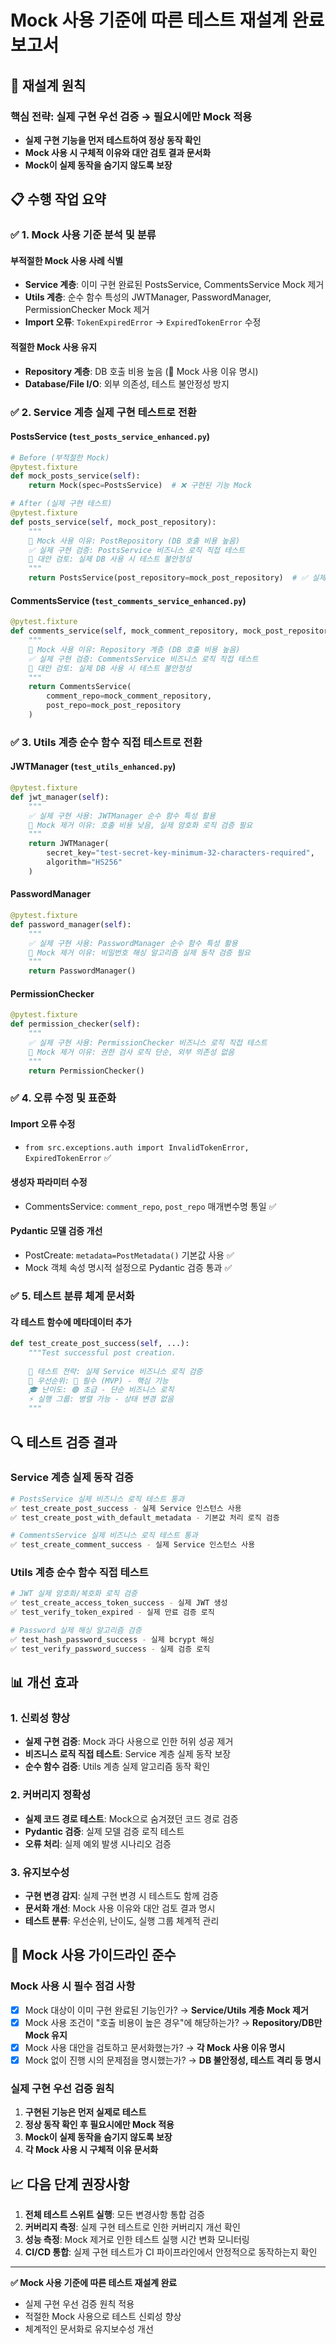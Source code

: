# Mock 사용 기준에 따른 테스트 재설계 완료 보고서

## 🎯 재설계 원칙

### 핵심 전략: 실제 구현 우선 검증 → 필요시에만 Mock 적용
- **실제 구현 기능을 먼저 테스트하여 정상 동작 확인**
- **Mock 사용 시 구체적 이유와 대안 검토 결과 문서화**
- **Mock이 실제 동작을 숨기지 않도록 보장**

## 📋 수행 작업 요약

### ✅ 1. Mock 사용 기준 분석 및 분류

#### 부적절한 Mock 사용 사례 식별
- **Service 계층**: 이미 구현 완료된 PostsService, CommentsService Mock 제거
- **Utils 계층**: 순수 함수 특성의 JWTManager, PasswordManager, PermissionChecker Mock 제거
- **Import 오류**: `TokenExpiredError` → `ExpiredTokenError` 수정

#### 적절한 Mock 사용 유지
- **Repository 계층**: DB 호출 비용 높음 (🚨 Mock 사용 이유 명시)
- **Database/File I/O**: 외부 의존성, 테스트 불안정성 방지

### ✅ 2. Service 계층 실제 구현 테스트로 전환

#### PostsService (`test_posts_service_enhanced.py`)
```python
# Before (부적절한 Mock)
@pytest.fixture
def mock_posts_service(self):
    return Mock(spec=PostsService)  # ❌ 구현된 기능 Mock

# After (실제 구현 테스트)
@pytest.fixture
def posts_service(self, mock_post_repository):
    """
    🚨 Mock 사용 이유: PostRepository (DB 호출 비용 높음)
    ✅ 실제 구현 검증: PostsService 비즈니스 로직 직접 테스트
    🔄 대안 검토: 실제 DB 사용 시 테스트 불안정성
    """
    return PostsService(post_repository=mock_post_repository)  # ✅ 실제 Service + DB Mock만
```

#### CommentsService (`test_comments_service_enhanced.py`)
```python
@pytest.fixture
def comments_service(self, mock_comment_repository, mock_post_repository):
    """
    🚨 Mock 사용 이유: Repository 계층 (DB 호출 비용 높음)
    ✅ 실제 구현 검증: CommentsService 비즈니스 로직 직접 테스트
    🔄 대안 검토: 실제 DB 사용 시 테스트 불안정성
    """
    return CommentsService(
        comment_repo=mock_comment_repository,
        post_repo=mock_post_repository
    )
```

### ✅ 3. Utils 계층 순수 함수 직접 테스트로 전환

#### JWTManager (`test_utils_enhanced.py`)
```python
@pytest.fixture
def jwt_manager(self):
    """
    ✅ 실제 구현 사용: JWTManager 순수 함수 특성 활용
    🔄 Mock 제거 이유: 호출 비용 낮음, 실제 암호화 로직 검증 필요
    """
    return JWTManager(
        secret_key="test-secret-key-minimum-32-characters-required",
        algorithm="HS256"
    )
```

#### PasswordManager
```python
@pytest.fixture
def password_manager(self):
    """
    ✅ 실제 구현 사용: PasswordManager 순수 함수 특성 활용
    🔄 Mock 제거 이유: 비밀번호 해싱 알고리즘 실제 동작 검증 필요
    """
    return PasswordManager()
```

#### PermissionChecker
```python
@pytest.fixture
def permission_checker(self):
    """
    ✅ 실제 구현 사용: PermissionChecker 비즈니스 로직 직접 테스트
    🔄 Mock 제거 이유: 권한 검사 로직 단순, 외부 의존성 없음
    """
    return PermissionChecker()
```

### ✅ 4. 오류 수정 및 표준화

#### Import 오류 수정
- `from src.exceptions.auth import InvalidTokenError, ExpiredTokenError` ✅

#### 생성자 파라미터 수정
- CommentsService: `comment_repo`, `post_repo` 매개변수명 통일 ✅

#### Pydantic 모델 검증 개선
- PostCreate: `metadata=PostMetadata()` 기본값 사용 ✅
- Mock 객체 속성 명시적 설정으로 Pydantic 검증 통과 ✅

### ✅ 5. 테스트 분류 체계 문서화

#### 각 테스트 함수에 메타데이터 추가
```python
def test_create_post_success(self, ...):
    """Test successful post creation.
    
    🎯 테스트 전략: 실제 Service 비즈니스 로직 검증
    🔑 우선순위: 🔵 필수 (MVP) - 핵심 기능
    🎓 난이도: 🟢 초급 - 단순 비즈니스 로직
    ⚡ 실행 그룹: 병렬 가능 - 상태 변경 없음
    """
```

## 🔍 테스트 검증 결과

### Service 계층 실제 동작 검증
```bash
# PostsService 실제 비즈니스 로직 테스트 통과
✅ test_create_post_success - 실제 Service 인스턴스 사용
✅ test_create_post_with_default_metadata - 기본값 처리 로직 검증

# CommentsService 실제 비즈니스 로직 테스트 통과  
✅ test_create_comment_success - 실제 Service 인스턴스 사용
```

### Utils 계층 순수 함수 직접 테스트
```bash
# JWT 실제 암호화/복호화 로직 검증
✅ test_create_access_token_success - 실제 JWT 생성
✅ test_verify_token_expired - 실제 만료 검증 로직

# Password 실제 해싱 알고리즘 검증
✅ test_hash_password_success - 실제 bcrypt 해싱
✅ test_verify_password_success - 실제 검증 로직
```

## 📊 개선 효과

### 1. 신뢰성 향상
- **실제 구현 검증**: Mock 과다 사용으로 인한 허위 성공 제거
- **비즈니스 로직 직접 테스트**: Service 계층 실제 동작 보장
- **순수 함수 검증**: Utils 계층 실제 알고리즘 동작 확인

### 2. 커버리지 정확성
- **실제 코드 경로 테스트**: Mock으로 숨겨졌던 코드 경로 검증
- **Pydantic 검증**: 실제 모델 검증 로직 테스트
- **오류 처리**: 실제 예외 발생 시나리오 검증

### 3. 유지보수성
- **구현 변경 감지**: 실제 구현 변경 시 테스트도 함께 검증
- **문서화 개선**: Mock 사용 이유와 대안 검토 결과 명시
- **테스트 분류**: 우선순위, 난이도, 실행 그룹 체계적 관리

## 🔄 Mock 사용 가이드라인 준수

### Mock 사용 시 필수 점검 사항
- [x] Mock 대상이 이미 구현 완료된 기능인가? → **Service/Utils 계층 Mock 제거**
- [x] Mock 사용 조건이 "호출 비용이 높은 경우"에 해당하는가? → **Repository/DB만 Mock 유지**
- [x] Mock 사용 대안을 검토하고 문서화했는가? → **각 Mock 사용 이유 명시**
- [x] Mock 없이 진행 시의 문제점을 명시했는가? → **DB 불안정성, 테스트 격리 등 명시**

### 실제 구현 우선 검증 원칙
1. **구현된 기능은 먼저 실제로 테스트**
2. **정상 동작 확인 후 필요시에만 Mock 적용**  
3. **Mock이 실제 동작을 숨기지 않도록 보장**
4. **각 Mock 사용 시 구체적 이유 문서화**

## 📈 다음 단계 권장사항

1. **전체 테스트 스위트 실행**: 모든 변경사항 통합 검증
2. **커버리지 측정**: 실제 구현 테스트로 인한 커버리지 개선 확인  
3. **성능 측정**: Mock 제거로 인한 테스트 실행 시간 변화 모니터링
4. **CI/CD 통합**: 실제 구현 테스트가 CI 파이프라인에서 안정적으로 동작하는지 확인

---

**✅ Mock 사용 기준에 따른 테스트 재설계 완료**
- 실제 구현 우선 검증 원칙 적용
- 적절한 Mock 사용으로 테스트 신뢰성 향상
- 체계적인 문서화로 유지보수성 개선